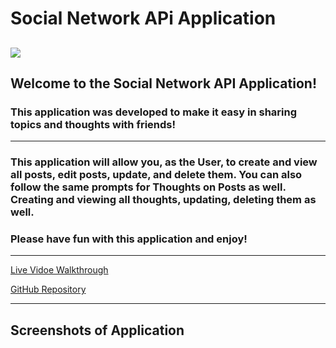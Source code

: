 # Social Network APi Application

![](https://camo.githubusercontent.com/c652dbcdb4bc224b3e4d7bd673bdbf698c6681a7503057b555e88f47eb523af5/68747470733a2f2f696d672e736869656c64732e696f2f62616467652f4c6963656e73652d4d49542d79656c6c6f77677265656e)
----

## Welcome to the Social Network API Application! 

### This application was developed to make it easy in sharing topics and thoughts with friends! 

---

### This application will allow you, as the User, to create and view all posts, edit posts, update, and delete them. You can also follow the same prompts for Thoughts on Posts as well. Creating and viewing all thoughts, updating, deleting them as well.

### Please have fun with this application and enjoy!

----

[Live Vidoe Walkthrough]()

[GitHub Repository](https://github.com/jadehuynh/social-network-api)

----
## Screenshots of Application

![]()
![]()
![]()
![]()
![]()
![]()
![]()
![]()
![]()
